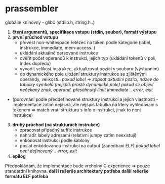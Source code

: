# prassembler
globální knihovny - glibc (stdlib.h, string.h..)

1. **čtení argumentů, specifikace vstupu (stdin, soubor), formát výstupu**
2. **první průchod vstupu**
   - převést non-whitespace řetězec na token podle kategorie (label, instrukce, immediate, mem-access..)
   - ukládání aktuálně parsované instrukce
   - ověřit počet operandů k instrukci, jejich typ (ukládání tokenů v poli, index dopředu)
   - vyvodit velikost instrukce, aktualizovat pozici v souboru (výstupním)
   - do dynamického pole uložení struktury instrukce se zjištěnými operandy, velikostí..
   _pokud label -> zapsat aktuální pozici, název do tabulky symbolů (nejspíš prostě dynamické pole)_
   _pokud se objeví nečekaný znak, operand, přesáhnutý limit immediate .. error, exit_
- (porovnání podle předdefinované struktury instrukcí a jejich vlastností - implementace zatim nejasná, ale nejspíš tabulka na ktery vyhledavani s tokenem => 	match vrati strukturu s info o instrukci, jinak to neni instrukce)
3. **druhý průchod (na strukturách instrukce)**
   - zpracovat případný suffix instrukce
   - nahradit labely adresami (relativní jumpy zatim neexistují)
   - enkódovat instrukci podle šablony
   - poslat enkódovanou instrukci na output (zanedbani ELF)
   _pokud label není definovaný .. error, exit_
4. **epilog**

Předpokládám, že implementace bude vrcholný C experience => pouze standardní knihovna.
**další rešerše architektury potřeba**
**další rešerše formátu ELF potřeba**
